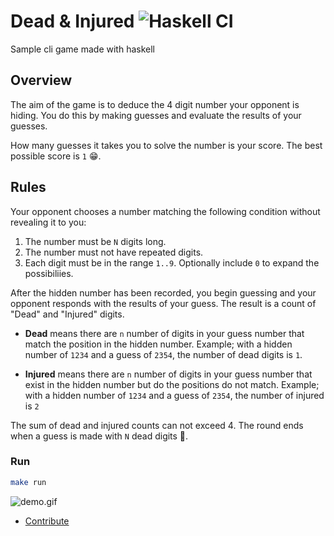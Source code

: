 # Dead & Injured ![Haskell CI](https://github.com/iamogbz/dai/workflows/Haskell%20CI/badge.svg)

Sample cli game made with haskell

## Overview

The aim of the game is to deduce the 4 digit number your opponent is hiding.
You do this by making guesses and evaluate the results of your guesses.

How many guesses it takes you to solve the number is your score.
The best possible score is `1` 😁.

## Rules

Your opponent chooses a number matching the following condition without revealing it to you:

1. The number must be `N` digits long.
1. The number must not have repeated digits.
1. Each digit must be in the range `1..9`.
   Optionally include `0` to expand the possibiliies.

After the hidden number has been recorded, you begin guessing and your opponent responds with the results of your guess.
The result is a count of "Dead" and "Injured" digits.

- **Dead** means there are `n` number of digits in your guess number that match the position in the hidden number.
  Example; with a hidden number of `1234` and a guess of `2354`, the number of dead digits is `1`.

- **Injured** means there are `n` number of digits in your guess number that exist in the hidden number but do the positions do not match.
  Example; with a hidden number of `1234` and a guess of `2354`, the number of injured is `2`

The sum of dead and injured counts can not exceed 4.
The round ends when a guess is made with `N` dead digits 🎉.

### Run

```sh
make run
```

![demo.gif](https://user-images.githubusercontent.com/2528959/77232698-08bc6280-6b79-11ea-8aa1-a5b4dffd9814.gif)

- [Contribute](./CONTRIBUTING.md)
